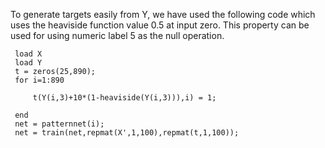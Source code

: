 To generate targets easily from Y, we have used the following code which uses the heaviside function value 0.5 at input zero. This property can be used for using numeric label 5 as the null operation.

     load X
     load Y
     t = zeros(25,890);
     for i=1:890

         t(Y(i,3)+10*(1-heaviside(Y(i,3))),i) = 1;

     end
     net = patternnet(i);
     net = train(net,repmat(X',1,100),repmat(t,1,100));



